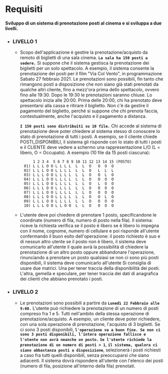 # Requisiti

**Sviluppo di un sistema di prenotazione posti al cinema e si sviluppa a due livelli.**

- ### LIVELLO 1
    - Scopo dell'applicazione è gestire la prenotazione/acquisto da remoto di biglietti di una sala cinema.
     **`La sala ha 150 posti a sedere.`**
        Si suppone che il sistema gestisca la prenotazione dei biglietti per un solo spettacolo. A esempio, il sistema consente la prenotazione dei posti per il film "Via Col Vento", in programmazione Sabato 27 febbraio 2021.
     Le prenotazioni sono possibili, fin tanto che rimangono posti a disposizione che non siano già stati prenotati da qualche altri cliente, fino a mezz'ora prima dello spettacolo, ovvero fino alle 19:30. Dopo le 19:30 le prenotazioni saranno chiuse.
     Lo spettacolo inizia alle 20:00. Prima delle 20:00, chi ha prenotato deve presentarsi alla cassa e ritirare il biglietto. Non c'è da gestire il pagamento del biglietto, perché si suppone che chi prenota faccia, contestualmente, anche l'acquisto e il pagamento a distanza.
        
      **`I 150 posti sono distribuiti su 10 file.`** Chi accede al sistema di prenotazione deve poter chiedere al sistema stesso di conoscere lo stato di prenotazione di tutti i posti.
     A esempio, se il cliente chiede POSTI_DISPONIBILI, il sistema gli risponde con lo stato di tutti i posti e il CLIENTE deve vedere a schermo una rappresentazione L/O (L = libero, O = Occupato). A esempio (10 file da 15 posti ciascuna):



   ```              
            1 2 3 4  5 6 7 8 9 10 11 12 13 14 15 (POSTO)
        01) L L L O O L L L L  L  L  O   O  O  O
        02) L L L O O L L L L  L  L  O   L  L  L
        03) L L L O O L L L L  L  L  O   O  L  O
        04) L L L O O L L L L  L  L  O   O  O  O
        05) L L L O O L L L L  L  L  O   L  O  O
        06) L L L O O L L L L  L  L  O   O  O  O
        07) L L L O O L L L L  L  L  O   O  O  O
        08) L L L O O L L L L  L  L  O   O  L  O
        09) L L L O O L L L L  L  L  O   O  O  O
        10) L L L O O L L O O  L  L  O   O  O  O
   ```


   - L'utente deve poi chiedere di prenotare 1 posto, specificandone le coordinate (numero di fila, numero di posto nella fila).
   Il sistema:
   riceve la richiesta 
   verifica se il posto è libero
   se è libero lo impegna con il nome, cognome, numero di cellulare e poi risponde all'utente confermando il buon esito dell'operazione: il posto richiesto è suo e di nessun altro utente
   se il posto non è libero, il sistema deve comunicarlo all'utente il quale avrà la possibilità di chiedere la prenotazione di un altro posto oppure abbandonare l'operazione, rinunciando a prenotare un posto qualsiasi
   se non ci sono più posti disponibili, il sistema deve comunicarlo all'utente
   Si consiglia di usare due matrici. Una per tener traccia della disponibilità dei posti. L'altra, gemella e speculare, per tener traccia dei dati di anagrafica dei clienti che abbiano prenotato i posti.



- ### LIVELLO 2

  - Le prenotazioni sono possibili a partire da **`Lunedì 22 Febbraio alle 9:00.`**
    L'utente può richiedere la prenotazione di un numero di posti compreso fra 1 e 5. Tutti nell'ambito della stessa operazione di prenotazione/acquisto. A esempio, un cliente deve poter richiedere, con una sola operazione di prenotazione, l'acquisto di 3 biglietti.
    Se ci sono 3 posti disponibili, **`l'operazione va a buon fine. Se non ci sono 3 posti disponibili, l'intera operazione fallisce e l'utente non avrà neanche un posto.`**
   **`Se l'utente richiede la prenotazione di un numero di posti > 1`**, **`il sistema, qualora ci siano abbastanza posti a disposizione`**, selezionerà i posti richiesti a caso fra tutti quelli disponibili, senza preoccuparsi che siano adiacenti. Il sistema dovrà rispondere all'utente con l'elenco dei posti (numero di fila, posizione all'interno della fila) prenotati.
